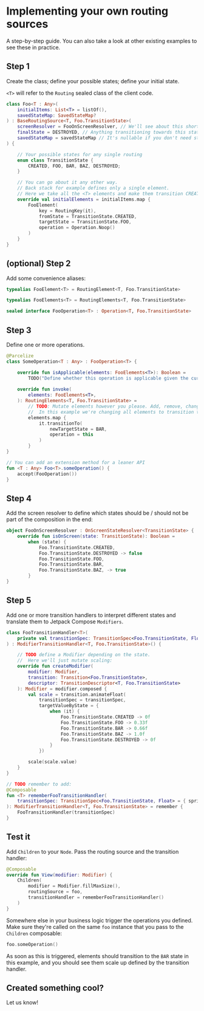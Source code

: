 # Implementing your own routing sources

A step-by-step guide. You can also take a look at other existing examples to see these in practice.

## Step 1

Create the class; define your possible states; define your initial state. 

`<T>` will refer to the `Routing` sealed class of the client code.

```kotlin
class Foo<T : Any>(
    initialItems: List<T> = listOf(),
    savedStateMap: SavedStateMap?
) : BaseRoutingSource<T, Foo.TransitionState>(
    screenResolver = FooOnScreenResolver, // We'll see about this shortly
    finalState = DESTROYED, // Anything transitioning towards this state will be discarded eventually
    savedStateMap = savedStateMap // It's nullable if you don't need state restoration
) {

    // Your possible states for any single routing
    enum class TransitionState {
        CREATED, FOO, BAR, BAZ, DESTROYED;
    }

    // You can go about it any other way.
    // Back stack for example defines only a single element.
    // Here we take all the <T> elements and make them transition CREATED -> FOO immediately.
    override val initialElements = initialItems.map {
        FooElement(
            key = RoutingKey(it),
            fromState = TransitionState.CREATED,
            targetState = TransitionState.FOO,
            operation = Operation.Noop()
        )
    }
}
```

## (optional) Step 2

Add some convenience aliases:

```kotlin
typealias FooElement<T> = RoutingElement<T, Foo.TransitionState>

typealias FooElements<T> = RoutingElements<T, Foo.TransitionState>

sealed interface FooOperation<T> : Operation<T, Foo.TransitionState>
```


## Step 3

Define one or more operations.

```kotlin
@Parcelize
class SomeOperation<T : Any> : FooOperation<T> {

    override fun isApplicable(elements: FooElements<T>): Boolean =
        TODO("Define whether this operation is applicable given the current state")
    
    override fun invoke(
        elements: FooElements<T>,
    ): RoutingElements<T, Foo.TransitionState> =
        // TODO: Mutate elements however you please. Add, remove, change.
        //  In this example we're changing all elements to transition to BAR.
        elements.map {
            it.transitionTo(
                newTargetState = BAR,
                operation = this
            )
        }
}

// You can add an extension method for a leaner API
fun <T : Any> Foo<T>.someOperation() {
    accept(FooOperation())
}
```

## Step 4

Add the screen resolver to define which states should be / should not be part of the composition in the end:

```kotlin
object FooOnScreenResolver : OnScreenStateResolver<TransitionState> {
    override fun isOnScreen(state: TransitionState): Boolean =
        when (state) {
            Foo.TransitionState.CREATED,
            Foo.TransitionState.DESTROYED -> false
            Foo.TransitionState.FOO,
            Foo.TransitionState.BAR,
            Foo.TransitionState.BAZ, -> true
        }
}
```

## Step 5

Add one or more transition handlers to interpret different states and translate them to Jetpack Compose `Modifiers`. 

```kotlin
class FooTransitionHandler<T>(
    private val transitionSpec: TransitionSpec<Foo.TransitionState, Float> = { spring() }
) : ModifierTransitionHandler<T, Foo.TransitionState>() {

    // TODO define a Modifier depending on the state.
    //  Here we'll just mutate scaling: 
    override fun createModifier(
        modifier: Modifier,
        transition: Transition<Foo.TransitionState>,
        descriptor: TransitionDescriptor<T, Foo.TransitionState>
    ): Modifier = modifier.composed {
        val scale = transition.animateFloat(
            transitionSpec = transitionSpec,
            targetValueByState = {
                when (it) {
                    Foo.TransitionState.CREATED -> 0f
                    Foo.TransitionState.FOO -> 0.33f
                    Foo.TransitionState.BAR -> 0.66f
                    Foo.TransitionState.BAZ -> 1.0f
                    Foo.TransitionState.DESTROYED -> 0f
                }
            })

        scale(scale.value)
    }
}

// TODO remember to add:
@Composable
fun <T> rememberFooTransitionHandler(
    transitionSpec: TransitionSpec<Foo.TransitionState, Float> = { spring() }
): ModifierTransitionHandler<T, Foo.TransitionState> = remember {
    FooTransitionHandler(transitionSpec)
}
```


## Test it

Add `Children` to your `Node`. Pass the routing source and the transition handler:

```kotlin
@Composable
override fun View(modifier: Modifier) {
    Children(
        modifier = Modifier.fillMaxSize(),
        routingSource = foo,
        transitionHandler = rememberFooTransitionHandler()
    )
}
```

Somewhere else in your business logic trigger the operations you defined. Make sure they're called on the same `foo` instance that you pass to the `Children` composable:

```kotlin
foo.someOperation()
```

As soon as this is triggered, elements should transition to the `BAR` state in this example, and you should see them scale up defined by the transition handler.


## Created something cool?

Let us know!
